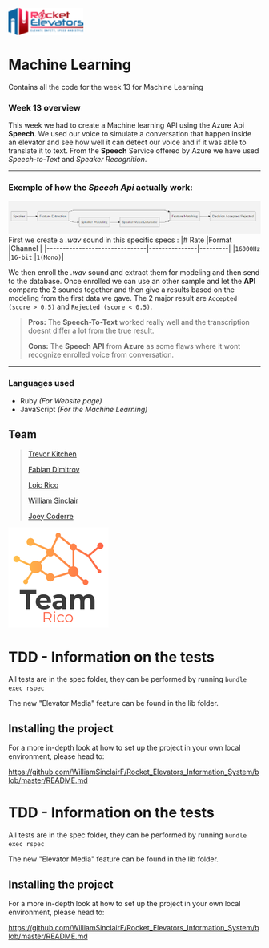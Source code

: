![](images/R2.png)
# Machine Learning
Contains all the code for the week 13 for Machine Learning

### Week 13 overview

This week we had to create a Machine learning API using the Azure Api **Speech**. We used our voice to simulate a conversation that happen inside an elevator and see how well it can detect our voice and if it was able to translate it to text. From the **Speech** Service offered by Azure we have used *Speech-to-Text* and *Speaker Recognition*.

<hr />

### Exemple of how the  *Speech Api* actually work:

![](images/mermaidGraph.png)
First we create a *.wav* sound in this specific specs :
|# Rate                         |Format         |Channel  |
|-------------------------------|---------------|---------|
|`16000Hz`                        |`16-bit`       |`1(Mono)`|

We then enroll the *.wav* sound and extract them for modeling and then send to the database. Once enrolled we can use an other sample and let the **API** compare the 2 sounds together and then give a results based on the modeling from the first data we gave. The 2 major result are `Accepted (score > 0.5)` and `Rejected (score < 0.5)`.

> **Pros:** The **Speech-To-Text** worked really well and the transcription doesnt differ a lot from the true result.
> 
> **Cons:** The **Speech API** from  **Azure** as some flaws where it wont recognize enrolled voice from conversation.

<hr />

### Languages used 

- Ruby *(For Website page)*
- JavaScript *(For the Machine Learning)*


## Team

 > [Trevor Kitchen][4]
 >
 > [Fabian Dimitrov][1] 
 >
 > [Loic Rico][3]
 >
 > [William Sinclair][5]
 >
 > [Joey Coderre][2]

  [1]: https://github.com/ArtificialSoda
  [2]: https://github.com/Jcoderre
  [3]: https://github.com/ricoloic
  [4]: https://github.com/trevorius
  [5]: https://github.com/WilliamSinclairF

![](images/teamlogo.png)


# TDD - Information on the tests

All tests are in the spec folder, they can be performed by running `bundle exec rspec`

The new "Elevator Media" feature can be found in the lib folder.

## Installing the project

For a more in-depth look at how to set up the project in your own local environment, please head to:

https://github.com/WilliamSinclairF/Rocket_Elevators_Information_System/blob/master/README.md
# TDD - Information on the tests

All tests are in the spec folder, they can be performed by running `bundle exec rspec`

The new "Elevator Media" feature can be found in the lib folder.

## Installing the project

For a more in-depth look at how to set up the project in your own local environment, please head to:

https://github.com/WilliamSinclairF/Rocket_Elevators_Information_System/blob/master/README.md

